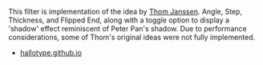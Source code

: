This filter is implementation of the idea by [Thom Janssen](https://hallotype.github.io). Angle, Step, Thickness, and Flipped End, along with a toggle option to display a 'shadow' effect reminiscent of Peter Pan's shadow. Due to performance considerations, some of Thom's original ideas were not fully implemented.

- [hallotype.github.io](https://hallotype.github.io)
